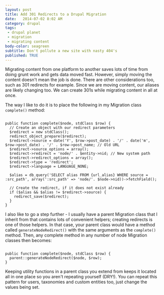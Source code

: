 ```yaml
---
layout: post
title: Add 301 Redirects to a Drupal Migration
date:   2014-07-02 8:02 AM
category: drupal
tags:
 - drupal planet
 - migration
 - migrating content
body-color: seagreen
subtitle: Don't pollute a new site with nasty 404's
published: TRUE
---
```


Migrating content from one platform to another saves lots of time from doing grunt work and gets data moved fast. However, simply moving the content doesn't mean the job is done. There are other considerations too, such as 301
redirects for example. Since we are moving content, our aliases are likely changing too. We can create 301s while migrating content in all at once.

The way I like to do it is to place the following in my Migration class <code>complete()</code> method:

<pre class="language-php"><code class="language-php">
public function complete($node, stdClass $row) {
  // Create an object with our redirect parameters
  $redirect = new stdClass();
  redirect_object_prepare($redirect);
  $redirect->source = date('Y', $row->post_date) . '/' . date('m', $row->post_date) . '/' . $row->post_name; // Old URL
  $redirect->source_options = array();
  $redirect->redirect = 'node/' . $entity->nid; // New system path
  $redirect->redirect_options = array();
  $redirect->type = 'redirect';
  $redirect->language = LANGUAGE_NONE;

  $alias = db_query('SELECT alias FROM {url_alias} WHERE source = :src_path', array(':src_path' => 'node/'. $node->nid))->fetchField();

  // Create the redirect, if it does not exist already
  if ($alias && $alias != $redirect->source) {
    redirect_save($redirect);
  }
}
</code></pre>

I also like to go a step further - I usually have a parent Migration class that I inherit from that contains lots of convenient helpers; creating redirects is one of those helpers. In that case,
your parent class would have a method called <code>generateNodeRedirect()</code> with the same arguments as the <code>complete()</code> method. Then, any complete method in any number of node Migration classes
then becomes:

<pre class="language-php"><code class="language-php">
public function complete($node, stdClass $row) {
  parent::generateNodeRedirect($node, $row);
}
</code></pre>

Keeping utility functions in a parent class you extend from keeps it located all in one place so you aren't repeating yourself (DRY!). You can repeat this pattern for users, taxonomies and custom entities
too, just change the values being set.